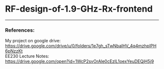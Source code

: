 # RF-design-of-1.9-GHz-Rx-frontend


*****************
### References:
My project on google drive:<br/>
https://drive.google.com/drive/u/0/folders/1e7gh_sTwNbalHV_4q4mzhpIPH6pNzzKt <br/>
EE230 Lecture Notes:<br/>
https://drive.google.com/open?id=1WcP2svOrAle0cEzlL1oexYeuDEQjH5j9 <br/>
